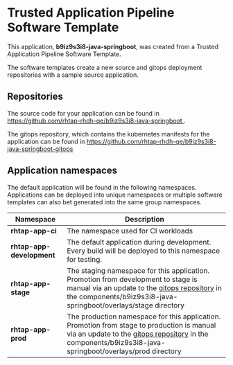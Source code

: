 # Trusted Application Pipeline Software Template

This application, **b9iz9s3i8-java-springboot**, was created from a Trusted Application Pipeline Software Template.

The software templates create a new source and gitops deployment repositories with a sample source application. 

## Repositories

The source code for your application can be found in [https://github.com/rhtap-rhdh-qe/b9iz9s3i8-java-springboot ](https://github.com/rhtap-rhdh-qe/b9iz9s3i8-java-springboot ).
 
The gitops repository, which contains the kubernetes manifests for the application can be found in 
[https://github.com/rhtap-rhdh-qe/b9iz9s3i8-java-springboot-gitops ](https://github.com/rhtap-rhdh-qe/b9iz9s3i8-java-springboot-gitops ) 

## Application namespaces 

The default application will be found in the following namespaces. Applications can be deployed into unique namespaces or multiple software templates can also bet generated into the same group namespaces.  

|  Namespace   |  Description   |  
| -------- | -------- |
| **rhtap-app-ci** | The namespace used for CI workloads |
| **rhtap-app-development** | The default application during development. Every build will be deployed to this namespace for testing. |
| **rhtap-app-stage** | The staging namespace for this application. Promotion from development to stage is manual via an update to the [gitops repository](https://github.com/rhtap-rhdh-qe/b9iz9s3i8-java-springboot-gitops ) in the components/b9iz9s3i8-java-springboot/overlays/stage directory |
| **rhtap-app-prod** | The production namespace for this application. Promotion from stage to production is manual via an update to the [gitops repository](https://github.com/rhtap-rhdh-qe/b9iz9s3i8-java-springboot-gitops ) in the components/b9iz9s3i8-java-springboot/overlays/prod directory |